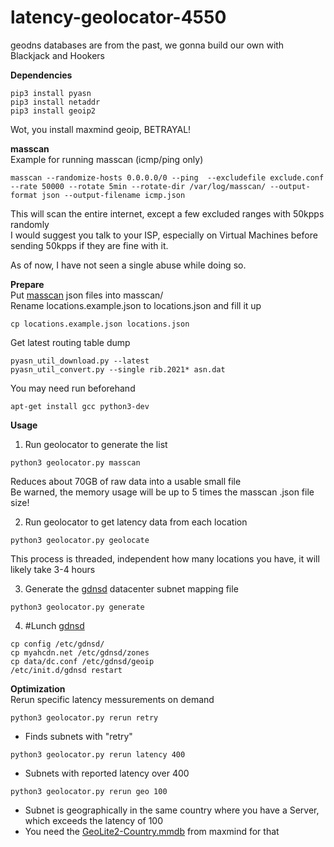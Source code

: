 # latency-geolocator-4550

geodns databases are from the past, we gonna build our own with Blackjack and Hookers

**Dependencies**<br />
```
pip3 install pyasn
pip3 install netaddr
pip3 install geoip2
```
Wot, you install maxmind geoip, BETRAYAL!

**masscan**<br />
Example for running masscan (icmp/ping only)
```
masscan --randomize-hosts 0.0.0.0/0 --ping  --excludefile exclude.conf --rate 50000 --rotate 5min --rotate-dir /var/log/masscan/ --output-format json --output-filename icmp.json
```
This will scan the entire internet, except a few excluded ranges with 50kpps randomly<br />
I would suggest you talk to your ISP, especially on Virtual Machines before sending 50kpps if they are fine with it.

As of now, I have not seen a single abuse while doing so.

**Prepare**<br />
Put [masscan](https://github.com/robertdavidgraham/masscan) json files into masscan/<br />
Rename locations.example.json to locations.json and fill it up<br />
```
cp locations.example.json locations.json
```
Get latest routing table dump
```
pyasn_util_download.py --latest
pyasn_util_convert.py --single rib.2021* asn.dat
```
You may need run beforehand
```
apt-get install gcc python3-dev
```

**Usage**<br />
1. Run geolocator to generate the list<br />
```
python3 geolocator.py masscan
```
Reduces about 70GB of raw data into a usable small file<br />
Be warned, the memory usage will be up to 5 times the masscan .json file size!<br />

2. Run geolocator to get latency data from each location
```
python3 geolocator.py geolocate
```
This process is threaded, independent how many locations you have, it will likely take 3-4 hours<br />

3. Generate the [gdnsd](https://github.com/gdnsd/gdnsd) datacenter subnet mapping file
```
python3 geolocator.py generate
```

4. #Lunch [gdnsd](https://github.com/gdnsd/gdnsd)
```
cp config /etc/gdnsd/
cp myahcdn.net /etc/gdnsd/zones
cp data/dc.conf /etc/gdnsd/geoip
/etc/init.d/gdnsd restart
```

**Optimization**<br />
Rerun specific latency messurements on demand
```
python3 geolocator.py rerun retry
```
- Finds subnets with "retry"
```
python3 geolocator.py rerun latency 400
```
- Subnets with reported latency over 400
```
python3 geolocator.py rerun geo 100
```
- Subnet is geographically in the same country where you have a Server, which exceeds the latency of 100<br />
- You need the [GeoLite2-Country.mmdb](https://dev.maxmind.com/geoip/geolite2-free-geolocation-data) from maxmind for that
